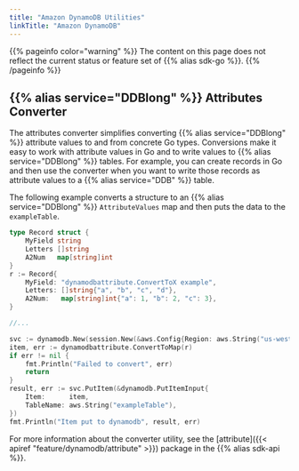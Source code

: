 ```yaml
---
title: "Amazon DynamoDB Utilities"
linkTitle: "Amazon DynamoDB"
---
```


{{% pageinfo color="warning" %}}
The content on this page does not reflect the current status or feature set of {{% alias sdk-go %}}.
{{% /pageinfo %}}

## {{% alias service="DDBlong" %}} Attributes Converter

The attributes converter simplifies converting {{% alias service="DDBlong" %}} attribute values to and from concrete Go
types. Conversions make it easy to work with attribute values in Go and to write values to
{{% alias service="DDBlong" %}} tables. For example, you can create records in Go and then use the converter when you
want to write those records as attribute values to a {{% alias service="DDB" %}} table.

The following example converts a structure to an {{% alias service="DDBlong" %}}
`AttributeValues` map and then puts the data to the `exampleTable`.

```go
type Record struct {
    MyField string
    Letters []string
    A2Num   map[string]int
}
r := Record{
    MyField: "dynamodbattribute.ConvertToX example",
    Letters: []string{"a", "b", "c", "d"},
    A2Num:   map[string]int{"a": 1, "b": 2, "c": 3},
}

//...

svc := dynamodb.New(session.New(&aws.Config{Region: aws.String("us-west-2")}))
item, err := dynamodbattribute.ConvertToMap(r)
if err != nil {
    fmt.Println("Failed to convert", err)
    return
}
result, err := svc.PutItem(&dynamodb.PutItemInput{
    Item:      item,
    TableName: aws.String("exampleTable"),
})
fmt.Println("Item put to dynamodb", result, err)
```

For more information about the converter utility, see the [attribute]({{< apiref "feature/dynamodb/attribute" >}})
package in the {{% alias sdk-api %}}.

